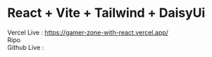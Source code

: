 # React + Vite + Tailwind + DaisyUi
Vercel Live : https://gamer-zone-with-react.vercel.app/
<br/>
Ripo
<br/>
Github Live :
